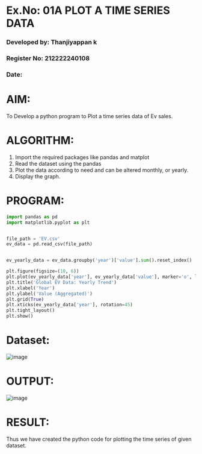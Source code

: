 # Ex.No: 01A PLOT A TIME SERIES DATA

###  Developed by: Thanjiyappan k

###  Register No: 212222240108

###  Date:   

# AIM:
To Develop a python program to Plot a time series data of Ev sales.
# ALGORITHM:
1. Import the required packages like pandas and matplot
2. Read the dataset using the pandas
3. Plot the data according to need and can be altered monthly, or yearly.
4. Display the graph.
# PROGRAM:
```py
import pandas as pd
import matplotlib.pyplot as plt


file_path = 'EV.csv'
ev_data = pd.read_csv(file_path)


ev_yearly_data = ev_data.groupby('year')['value'].sum().reset_index()

plt.figure(figsize=(10, 6))
plt.plot(ev_yearly_data['year'], ev_yearly_data['value'], marker='o', linestyle='-', color='b')
plt.title('Global EV Data: Yearly Trend')
plt.xlabel('Year')
plt.ylabel('Value (Aggregated)')
plt.grid(True)
plt.xticks(ev_yearly_data['year'], rotation=45)
plt.tight_layout()
plt.show()

```

# Dataset:
![image](https://github.com/user-attachments/assets/d279cac7-332d-4760-a233-4c78b3b1e9b8)

# OUTPUT:

![image](https://github.com/user-attachments/assets/bd563094-afa4-48dc-9cf0-fc6f3e28f7e7)






# RESULT:
Thus we have created the python code for plotting the time series of given dataset.
